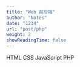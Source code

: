 ```yaml
---
title: "Web 前后端"
author: "Notes"
date: "1234"
url: "post/php"
weight: 2
showReadingTime: false
---
```


HTML CSS JavaScript PHP 


